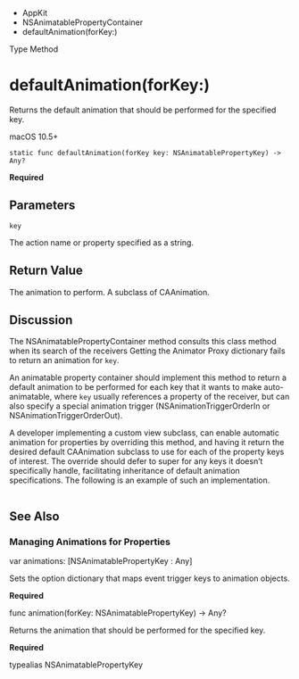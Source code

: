 

- AppKit
- NSAnimatablePropertyContainer
-  defaultAnimation(forKey:) 

Type Method

# defaultAnimation(forKey:)

Returns the default animation that should be performed for the specified key.

macOS 10.5+

``` source
static func defaultAnimation(forKey key: NSAnimatablePropertyKey) -> Any?
```

**Required**

## Parameters 

`key`  

The action name or property specified as a string.

## Return Value

The animation to perform. A subclass of CAAnimation.

## Discussion

The NSAnimatablePropertyContainer method consults this class method when its search of the receivers Getting the Animator Proxy dictionary fails to return an animation for `key`.

An animatable property container should implement this method to return a default animation to be performed for each key that it wants to make auto-animatable, where `key` usually references a property of the receiver, but can also specify a special animation trigger (NSAnimationTriggerOrderIn or NSAnimationTriggerOrderOut).

A developer implementing a custom view subclass, can enable automatic animation for properties by overriding this method, and having it return the desired default CAAnimation subclass to use for each of the property keys of interest. The override should defer to super for any keys it doesn’t specifically handle, facilitating inheritance of default animation specifications. The following is an example of such an implementation.

```
```

## See Also

### Managing Animations for Properties

var animations: [NSAnimatablePropertyKey : Any]

Sets the option dictionary that maps event trigger keys to animation objects.

**Required**

func animation(forKey: NSAnimatablePropertyKey) -> Any?

Returns the animation that should be performed for the specified key.

**Required**

typealias NSAnimatablePropertyKey

